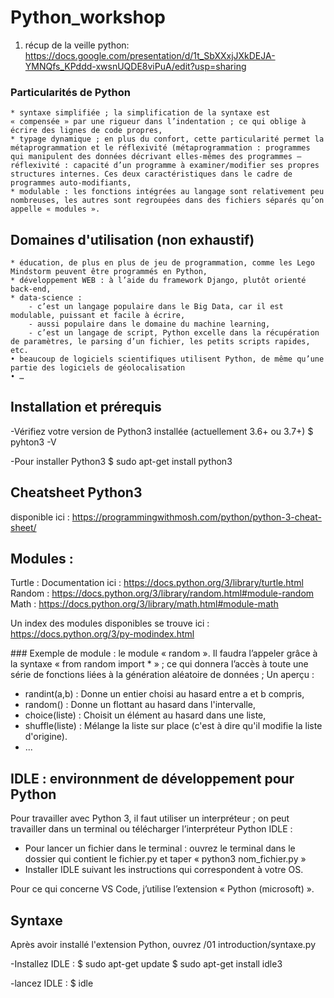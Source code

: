 # Python_workshop

1. récup de la veille python: https://docs.google.com/presentation/d/1t_SbXXxjJXkDEJA-YMNQfs_KPddd-xwsnUQDE8viPuA/edit?usp=sharing

### Particularités de Python
    * syntaxe simplifiée ; la simplification de la syntaxe est « compensée » par une rigueur dans l’indentation ; ce qui oblige à écrire des lignes de code propres,
    * typage dynamique ; en plus du confort, cette particularité permet la métaprogrammation et le réflexivité (métaprogrammation : programmes qui manipulent des données décrivant elles-mêmes des programmes – réflexivité : capacité d’un programme à examiner/modifier ses propres structures internes. Ces deux caractéristiques dans le cadre de programmes auto-modifiants,
    * modulable : les fonctions intégrées au langage sont relativement peu nombreuses, les autres sont regroupées dans des fichiers séparés qu’on appelle « modules ».

## Domaines d'utilisation (non exhaustif)
    * éducation, de plus en plus de jeu de programmation, comme les Lego Mindstorm peuvent être programmés en Python,
    * développement WEB : à l’aide du framework Django, plutôt orienté back-end,
    * data-science : 
        - c’est un langage populaire dans le Big Data, car il est modulable, puissant et facile à écrire,
        - aussi populaire dans le domaine du machine learning,
        - c’est un langage de script, Python excelle dans la récupération de paramètres, le parsing d’un fichier, les petits scripts rapides, etc.
    • beaucoup de logiciels scientifiques utilisent Python, de même qu’une partie des logiciels de géolocalisation
    • …

## Installation et prérequis

-Vérifiez votre version de Python3 installée (actuellement 3.6+ ou 3.7+)
\$ pyhton3 -V

-Pour installer Python3
\$ sudo apt-get install python3

## Cheatsheet Python3

disponible ici : https://programmingwithmosh.com/python/python-3-cheat-sheet/ 

## Modules :

Turtle : Documentation ici : https://docs.python.org/3/library/turtle.html 
Random : https://docs.python.org/3/library/random.html#module-random
Math : https://docs.python.org/3/library/math.html#module-math 

Un index des modules disponibles se trouve ici : https://docs.python.org/3/py-modindex.html 

### Exemple de module : le module « random ».
Il faudra l’appeler grâce à la syntaxe « from random import * » ; ce qui donnera l’accès à toute une série de fonctions liées à la génération aléatoire de données ;
Un aperçu :
* randint(a,b) : Donne un entier choisi au hasard entre a et b compris,
* random() : Donne un flottant au hasard dans l'intervalle,
* choice(liste) : Choisit un élément au hasard dans une liste,
* shuffle(liste) : Mélange la liste sur place (c'est à dire qu'il modifie la liste d'origine).
* ...

## IDLE : environnment de développement pour Python

Pour travailler avec Python 3, il faut utiliser un interpréteur ; on peut travailler dans un terminal ou télécharger l’interpréteur Python IDLE :
* Pour lancer un fichier dans le terminal : ouvrez le terminal dans le dossier qui contient le fichier.py et taper « python3 nom_fichier.py »
* Installer IDLE suivant les instructions qui correspondent à votre OS.

Pour ce qui concerne VS Code, j’utilise l’extension « Python (microsoft) ».

## Syntaxe

Après avoir installé l'extension Python, ouvrez /01 introduction/syntaxe.py

-Installez IDLE :
$ sudo apt-get update
$ sudo apt-get install idle3

-lancez IDLE :
\$ idle

